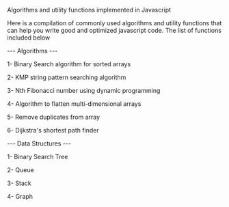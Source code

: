 Algorithms and utility functions implemented in Javascript

Here is a compilation of commonly used algorithms and utility functions that can help you write good and optimized javascript code. The list of functions included below

--- Algorithms ---

1- Binary Search algorithm for sorted arrays

2- KMP string pattern searching algorithm

3- Nth Fibonacci number using dynamic programming

4- Algorithm to flatten multi-dimensional arrays

5- Remove duplicates from array

6- Dijkstra's shortest path finder

--- Data Structures ---

1- Binary Search Tree

2- Queue

3- Stack

4- Graph
